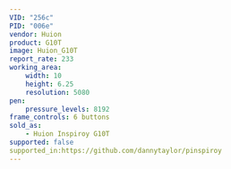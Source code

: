 ```yaml
---
VID: "256c"
PID: "006e"
vendor: Huion
product: G10T
image: Huion_G10T
report_rate: 233
working_area:
    width: 10
    height: 6.25
    resolution: 5080
pen:
    pressure_levels: 8192
frame_controls: 6 buttons
sold_as:
    - Huion Inspiroy G10T
supported: false
supported_in:https://github.com/dannytaylor/pinspiroy
---
```

